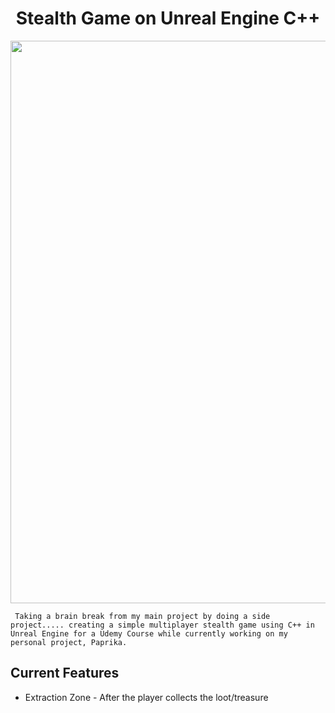 <h1 align="center"> Stealth Game on Unreal Engine C++ </h1>

<p align="center">
     <img width="900" src="https://user-images.githubusercontent.com/26191487/104862627-8966ff00-5901-11eb-9ad5-2ff5c3e1e379.gif">

     Taking a brain break from my main project by doing a side project..... creating a simple multiplayer stealth game using C++ in Unreal Engine for a Udemy Course while currently working on my personal project, Paprika.
</p>


## Current Features
* Extraction Zone - After the player collects the loot/treasure</p>
